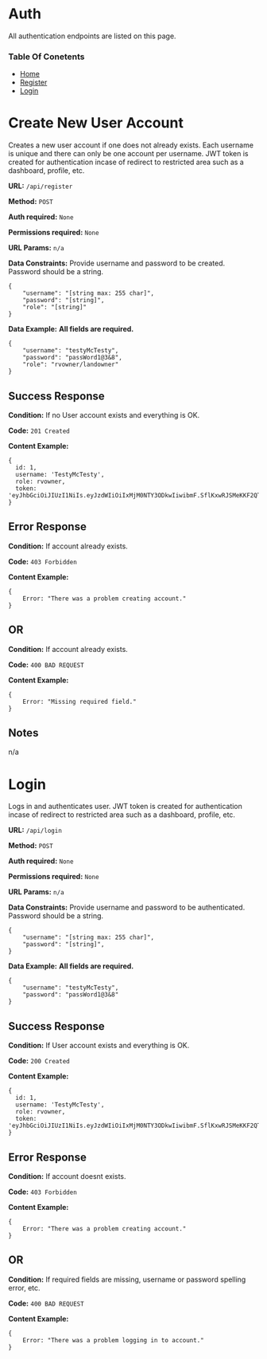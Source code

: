 # Auth

All authentication endpoints are listed on this page. 

### Table Of Conetents

* [Home](../README.md)
* [Register](#register)
* [Login](#login)

# Create New User Account

Creates a new user account if one does not already exists. Each username is unique and there can only be one account per username.
JWT token is created for authentication incase of redirect to restricted area such as a dashboard, profile, etc.

**URL:** `/api/register`

**Method:** `POST`

**Auth required:** `None`

**Permissions required:** `None`

**URL Params:**  `n/a`

**Data Constraints:** 
Provide username and password to be created. Password should be a string.  

```
{
    "username": "[string max: 255 char]",
    "password": "[string]",
    "role": "[string]"
}

```

**Data Example:** **All fields are required.**
```
{
    "username": "testyMcTesty",
    "password": "passWord1@3&8",
    "role": "rvowner/landowner"
}
```

## Success Response

**Condition:**  If no User account exists and everything is OK.

**Code:**  `201 Created`

**Content Example:**
```
{
  id: 1,
  username: 'TestyMcTesty',
  role: rvowner,
  token: 'eyJhbGciOiJIUzI1NiIs.eyJzdWIiOiIxMjM0NTY3ODkwIiwibmF.SflKxwRJSMeKKF2QT4fw'
}
```
## Error Response

**Condition:**  If account already exists.

**Code:**  `403 Forbidden`

**Content Example:**
```
{
    Error: "There was a problem creating account."
}
```

## OR

**Condition:**  If account already exists.

**Code:**  `400 BAD REQUEST`

**Content Example:**
```
{
    Error: "Missing required field."
}
```
## Notes

n/a


# Login

Logs in and authenticates user. JWT token is created for authentication incase of redirect to restricted area such as a dashboard, profile, etc. 

**URL:** `/api/login`

**Method:** `POST`

**Auth required:** `None`

**Permissions required:** `None`

**URL Params:**  `n/a`

**Data Constraints:** 
Provide username and password to be authenticated. Password should be a string.  

```
{
    "username": "[string max: 255 char]",
    "password": "[string]",
}

```

**Data Example:** **All fields are required.**

```
{
    "username": "testyMcTesty",
    "password": "passWord1@3&8"
}
```

## Success Response

**Condition:**  If User account exists and everything is OK.

**Code:**  `200 Created`

**Content Example:**

```
{
  id: 1,
  username: 'TestyMcTesty',
  role: rvowner,
  token: 'eyJhbGciOiJIUzI1NiIs.eyJzdWIiOiIxMjM0NTY3ODkwIiwibmF.SflKxwRJSMeKKF2QT4fw'
}
```

## Error Response

**Condition:**  If account doesnt exists.

**Code:**  `403 Forbidden`

**Content Example:**

```
{
    Error: "There was a problem creating account."
}
```

## OR

**Condition:**  If required fields are missing, username or password spelling error, etc.

**Code:**  `400 BAD REQUEST`

**Content Example:**

```
{
    Error: "There was a problem logging in to account."
}
```